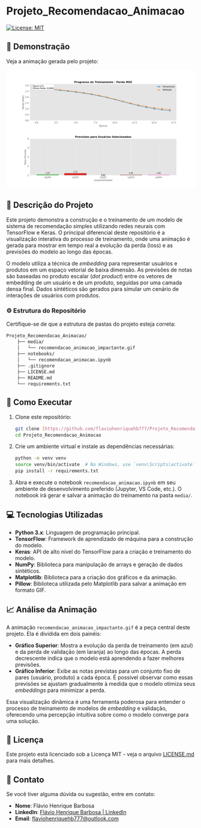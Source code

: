 # Projeto_Recomendacao_Animacao

[![License: MIT](https://img.shields.io/badge/License-MIT-yellow.svg)](https://opensource.org/licenses/MIT)

## 🚀 Demonstração

Veja a animação gerada pelo projeto:

<p align="center">
  <img src="media/recomendacao_animacao_impactante.gif" alt="Animação do Projeto de Recomendação" width="700"/>
</p>

## 📄 Descrição do Projeto

Este projeto demonstra a construção e o treinamento de um modelo de sistema de recomendação simples utilizando redes neurais com TensorFlow e Keras. O principal diferencial deste repositório é a visualização interativa do processo de treinamento, onde uma animação é gerada para mostrar em tempo real a evolução da perda (loss) e as previsões do modelo ao longo das épocas.

O modelo utiliza a técnica de *embedding* para representar usuários e produtos em um espaço vetorial de baixa dimensão. As previsões de notas são baseadas no produto escalar (*dot product*) entre os vetores de embedding de um usuário e de um produto, seguidas por uma camada densa final. Dados sintéticos são gerados para simular um cenário de interações de usuários com produtos.

### ⚙️ Estrutura do Repositório

Certifique-se de que a estrutura de pastas do projeto esteja correta:
```
Projeto_Recomendacao_Animacao/
    ├── media/
    │   └── recomendacao_animacao_impactante.gif
    ├── notebooks/
    │   └── recomendacao_animacao.ipynb
    ├── .gitignore
    ├── LICENSE.md
    ├── README.md
    └── requirements.txt
```

## 🚀 Como Executar

1.  Clone este repositório:
    ```bash
    git clone [https://github.com/flaviohenriquehb777/Projeto_Recomendacao_Animacao.git](https://github.com/flaviohenriquehb777/Projeto_Recomendacao_Animacao.git)
    cd Projeto_Recomendacao_Animacao
    ```
2.  Crie um ambiente virtual e instale as dependências necessárias:
    ```bash
    python -m venv venv
    source venv/bin/activate  # No Windows, use `venv\Scripts\activate`
    pip install -r requirements.txt
    ```
3.  Abra e execute o notebook `recomendacao_animacao.ipynb` em seu ambiente de desenvolvimento preferido (Jupyter, VS Code, etc.). O notebook irá gerar e salvar a animação do treinamento na pasta `media/`.

## 💻 Tecnologias Utilizadas

* **Python 3.x**: Linguagem de programação principal.
* **TensorFlow**: Framework de aprendizado de máquina para a construção do modelo.
* **Keras**: API de alto nível do TensorFlow para a criação e treinamento do modelo.
* **NumPy**: Biblioteca para manipulação de arrays e geração de dados sintéticos.
* **Matplotlib**: Biblioteca para a criação dos gráficos e da animação.
* **Pillow**: Biblioteca utilizada pelo Matplotlib para salvar a animação em formato GIF.

## 📈 Análise da Animação

A animação `recomendacao_animacao_impactante.gif` é a peça central deste projeto. Ela é dividida em dois painéis:

* **Gráfico Superior**: Mostra a evolução da perda de treinamento (em azul) e da perda de validação (em laranja) ao longo das épocas. A perda decrescente indica que o modelo está aprendendo a fazer melhores previsões.
* **Gráfico Inferior**: Exibe as notas previstas para um conjunto fixo de pares (usuário, produto) a cada época. É possível observar como essas previsões se ajustam gradualmente à medida que o modelo otimiza seus *embeddings* para minimizar a perda.

Essa visualização dinâmica é uma ferramenta poderosa para entender o processo de treinamento de modelos de *embedding* e validação, oferecendo uma percepção intuitiva sobre como o modelo converge para uma solução.

## 📄 Licença

Este projeto está licenciado sob a Licença MIT - veja o arquivo [LICENSE.md](LICENSE.md) para mais detalhes.

## 📧 Contato

Se você tiver alguma dúvida ou sugestão, entre em contato:

* **Nome**: Flávio Henrique Barbosa
* **LinkedIn**: [Flávio Henrique Barbosa | LinkedIn](https://www.linkedin.com/in/fl%C3%A1vio-henrique-barbosa-38465938)
* **Email**: flaviohenriquehb777@outlook.com